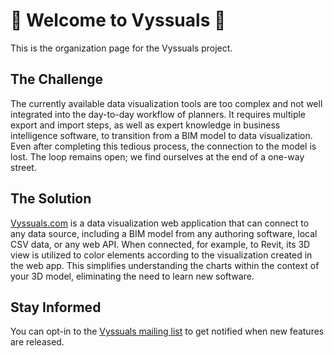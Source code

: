 # 👋 Welcome to Vyssuals 🌈
This is the organization page for the Vyssuals  project.

## The Challenge
The currently available data visualization tools are too complex and not well integrated into the day-to-day workflow of planners. It requires multiple export and import steps, as well as expert knowledge in business intelligence software, to transition from a BIM model to data visualization. Even after completing this tedious process, the connection to the model is lost. The loop remains open; we find ourselves at the end of a one-way street.
## The Solution
[Vyssuals.com](https://vyssuals.com) is a data visualization web application that can connect to any data source, including a BIM model from any authoring software, local CSV data, or any web API. When connected, for example, to Revit, its 3D view is utilized to color elements according to the visualization created in the web app. This simplifies understanding the charts within the context of your 3D model, eliminating the need to learn new software.

## Stay Informed
You can opt-in to the [Vyssuals mailing list](https://yssentyl.com/subscribe) to get notified when new features are released.

